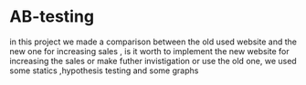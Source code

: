 # AB-testing
in this project we made a comparison between the old used website and the new one for increasing sales , is it worth to implement the new website for increasing the sales or make futher invistigation or use the old one, we used some statics ,hypothesis testing and some graphs
